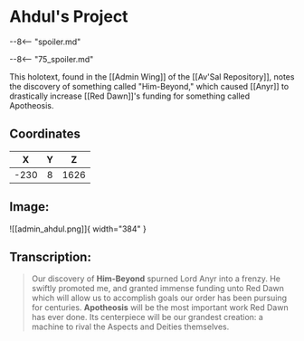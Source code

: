 # Ahdul's Project

--8<-- "spoiler.md"

--8<-- "75_spoiler.md"

This holotext, found in the [[Admin Wing]] of the [[Av'Sal Repository]], notes the discovery of something called "Him-Beyond," which caused [[Anyr]] to drastically increase [[Red Dawn]]'s funding for something called Apotheosis.

## Coordinates
| **X** | **Y** | **Z** |
| :---: | :---: | :---: |
| -230 |  8  | 1626 |

## Image:

![[admin_ahdul.png]]{ width="384" }

## Transcription:
> Our discovery of **Him-Beyond** spurned Lord Anyr into a frenzy. He swiftly promoted me, and granted immense funding unto Red Dawn which will allow us to accomplish goals our order has been pursuing for centuries. **Apotheosis** will be the most important work Red Dawn has ever done. Its centerpiece will be our grandest creation: a machine to rival the Aspects and Deities themselves.
